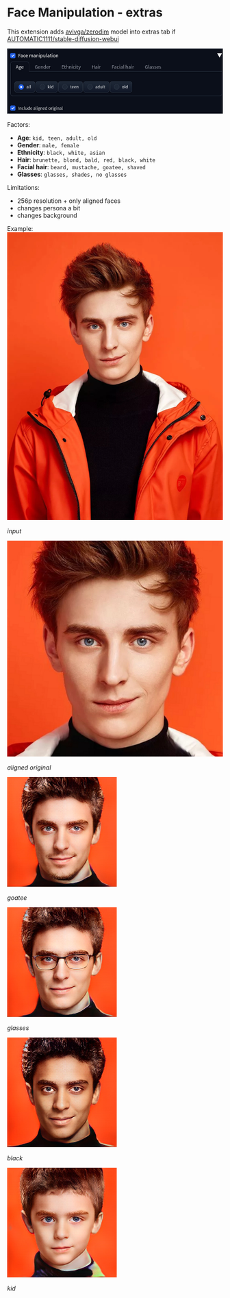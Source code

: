 # Face Manipulation - extras

This extension adds [avivga/zerodim](https://github.com/avivga/zerodim) model into extras tab if [AUTOMATIC1111/stable-diffusion-webui](https://github.com/AUTOMATIC1111/stable-diffusion-webui)

![](/images/ui.jpg)

Factors:
- **Age**: `kid, teen, adult, old`
- **Gender**: `male, female`
- **Ethnicity**: `black, white, asian`
- **Hair**: `brunette, blond, bald, red, black, white`
- **Facial hair**: `beard, mustache, goatee, shaved`
- **Glasses**: `glasses, shades, no glasses`

Limitations:
- 256p resolution + only aligned faces
- changes persona a bit
- changes background

Example:
![](/images/input.jpg)

*input*

![](/images/aligned.jpg)

*aligned original*

![](/images/goatee.jpg)

*goatee*

![](/images/glasses.jpg)

*glasses*

![](/images/black.jpg)

*black*

![](/images/kid.jpg)

*kid*


